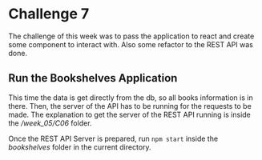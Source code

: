 # Challenge 7

The challenge of this week was to pass the application to react and create some
component to interact with. Also some refactor to the REST API was done.

## Run the Bookshelves Application

This time the data is get directly from the db, so all books information is in
there. Then, the server of the API has to be running for the requests to be
made. The explanation to get the server of the REST API running is inside the
_/week_05/C06_ folder.

Once the REST API Server is prepared, run ```npm start``` inside the _bookshelves_
folder in the current directory.